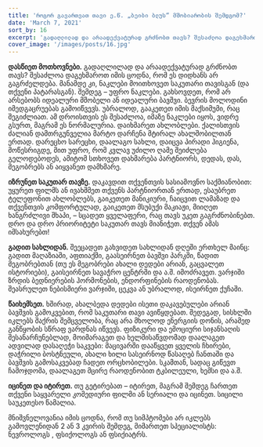 ```yaml
---
title: 'როგორ გავართვათ თავი ე.წ. „ბეიბი ბლუს“ მშობიარობის შემდგომ?'
date: 'March 7, 2021'
sort_by: 16
excerpt: 'გადაღლილად და არაადექვატურად გრძნობთ თავს? შესაძლოა დაგეხმაროთ იმის ცოდნა, რომ ეს დიდხანს არ გაგრძელდება.'
cover_image: '/images/posts/16.jpg'
---
```


**დასწიეთ მოთხოვნები.** გადაღლილად და არაადექვატურად გრძნობთ თავს? შესაძლოა დაგეხმაროთ იმის ცოდნა, რომ ეს დიდხანს არ გაგრძელდება. მანამდე კი, ნაკლები მოითხოვეთ საკუთარი თავისგან (და თქვენი პატარასგან). შემდეგ – უფრო ნაკლები. გახსოვდეთ, რომ არ არსებობს იდეალური მშობელი ან იდეალური ბავშვი. ბევრის მოლოდინი იმედგაცრუებას გამოიწვევს. უბრალოდ, გააკეთეთ იმის მაქსიმუმი, რაც შეგიძლიათ. ამ დროისთვის ეს შესაძლოა, იმაზე ნაკლები იყოს, ვიდრე გსურთ, მაგრამ ეს ნორმალურია.
დაიხმარეთ ახლობლები. ქალისთვის ძალიან დამთრგუნველია მარტო დარჩენა მტირალ ახალშობილთან ერთად. დარეცხო სარეცხი, დაალაგო სახლი, დაიცვა პირადი ჰიგიენა, მოწესრიგდე, მით უფრო, რომ კვლავ უძილო ღამე შეიძლება გელოდებოდეს, ამიტომ სთხოვეთ დახმარება პარტნიორს, დედას, დას, მეგობრებს ან აიყვანეთ დამხმარე.

**იზრუნეთ საკუთარ თავზე.** დაკავდით თქვენთვის სასიამოვნო საქმიანობით: უყურეთ ფილმს ან ივახშმეთ თქვენს პარტნიორთან ერთად, ესაუბრეთ ტელეფონით ახლობლებს, გაიკეთეთ მანიკიური, ჩაიცვით ლამაზად და თქვენთვის კომფორტულად, გაიკეთეთ მსუბუქი მაკიაჟი, მიიღეთ ხანგრძლივი შხაპი, – სცადეთ ყველაფერი, რაც თავს უკეთ გაგრძნობინებთ. დრო და დრო პრიორიტეტი საკუთარ თავს მიანიჭეთ. თქვენ ამას იმსახურებთ!

**გადით სახლიდან.** შეეცადეთ გახვიდეთ სახლიდან დღეში ერთხელ მაინც: გადით მაღაზიაში, აფთიაქში, გაასეირნეთ ბავშვი პარკში, წადით მეგობრებთან (თუ ეს მეგობრები ახალი დედები არიან, გაცვალეთ ისტორიები), გაისეირნეთ  სავაჭრო ცენტრში  და ა.შ.
იმოძრავეთ.  ვარჯიში ზრდის ბედნიერების ჰორმონების, ენდორფინების რაოდენობას. შეასრულეთ ნებისმიერი ვარჯიში, ცეკვა  ან უბრალოდ, ისეირნეთ ქუჩაში.

**წაიხემსეთ.** ხშირად, ახალბედა დედები ისეთი დაკავებულები არიან ბავშვის გამოკვებით, რომ საკუთარი თავი ავიწყდებათ. შედეგად, სისხლში იკლებს შაქრის შემცველობა, რაც არა მხოლოდ ენერგიის დონის, არამედ განწყობის სწრაფ ვარდნას იწვევს. ფიზიკური და ემოციური სიჯანსაღის შესანარჩუნებლად, მოიმარაგეთ  და ხელმისაწვდომად დაალაგეთ ადვილად დასაღეჭი საკვები: მაცივარში დააწყვეთ ყველის ჩხირები, დაჭრილი ბოსტნეული, ახალი ხილი სასეირნოდ წასაღებ ჩანთაში და ბავშვის გამოსაკვებად  ჩადეთ  ორცხობილები. სკამთან, სადაც გიწევთ ჩამოჯდომა, დაალაგეთ მცირე რაოდენობით ტკბილეული,  ხემსი და ა.შ.

**იცინეთ და იტირეთ.** თუ გეტირებათ – იტირეთ, მაგრამ შემდეგ ჩართეთ თქვენი საყვარელი კომედიური ფილმი ან სერიალი და იცინეთ. სიცილი საუკეთესო წამალია.

მნიშვნელოვანია იმის ცოდნა, რომ თუ სიმპტომები არ იკლებს გამოვლენიდან  2 ან 3 კვირის შემდეგ, მიმართეთ სპეციალისტს: ნევროლოგს , ფსიქოლოგს ან ფსიქიატრს. 





